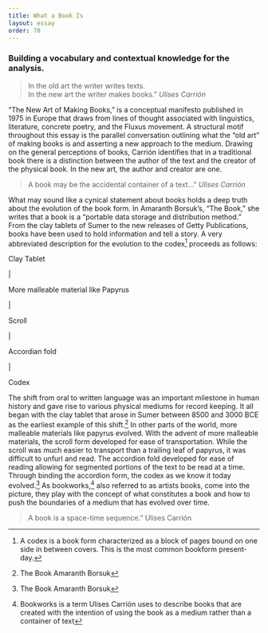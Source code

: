 ```yaml
---
title: What a Book Is
layout: essay
order: 70
---
```

### Building a vocabulary and contextual knowledge for the analysis. 

> In the old art the writer writes texts.\
> In the new art the writer makes books.”
*Ulises Carrión*

“The New Art of Making Books,” is a conceptual manifesto published in 1975 in Europe that draws from lines of thought associated with linguistics, literature, concrete poetry, and the Fluxus movement. A structural motif throughout this essay is the parallel conversation outlining what the “old art” of making books is and asserting a new approach to the medium. Drawing on the general perceptions of books, Carrión identifies that in a traditional book there is a distinction between the author of the text and the creator of the physical book. In the new art, the author and creator are one.

> A book may be the accidental container of a text…"
 *Ulises Carrión*

What may sound like a cynical statement about books holds a deep truth about the evolution of the book form. In Amaranth Borsuk’s, “The Book,” she writes that a book is a “portable data storage and distribution method.” From the clay tablets of Sumer to the new releases of Getty Publications, books have been used to hold information and tell a story. A very abbreviated description for the evolution to the codex[^1] proceeds as follows:

Clay Tablet

\|

More malleable material like Papyrus

\|

Scroll

\|

Accordian fold

\|

Codex

The shift from oral to written language was an important milestone in human history and gave rise to various physical mediums for record keeping. It all began with the clay tablet that arose in Sumer between 8500 and 3000 BCE as the earliest example of this shift.[^2] In other parts of the world, more malleable materials like papyrus evolved. With the advent of more malleable materials, the scroll form developed for ease of transportation. While the scroll was much easier to transport than a trailing leaf of papyrus, it was difficult to unfurl and read. The accordion fold developed for ease of reading allowing for segmented portions of the text to be read at a time. Through binding the accordion form, the codex as we know it today evolved.[^3] As bookworks,[^4] also referred to as artists books, come into the picture, they play with the concept of what constitutes a book and how to push the boundaries of a medium that has evolved over time.

> A book is a space-time sequence.”
 Ulises Carrión

[^1]: A codex is a book form characterized as a block of pages bound on one side in between covers. This is the most common bookform present-day.

[^2]: The Book Amaranth Borsuk

[^3]: The Book Amaranth Borsuk

[^4]: Bookworks is a term Ulises Carrión uses to describe books that are created with the intention of using the book as a medium rather than a container of text
